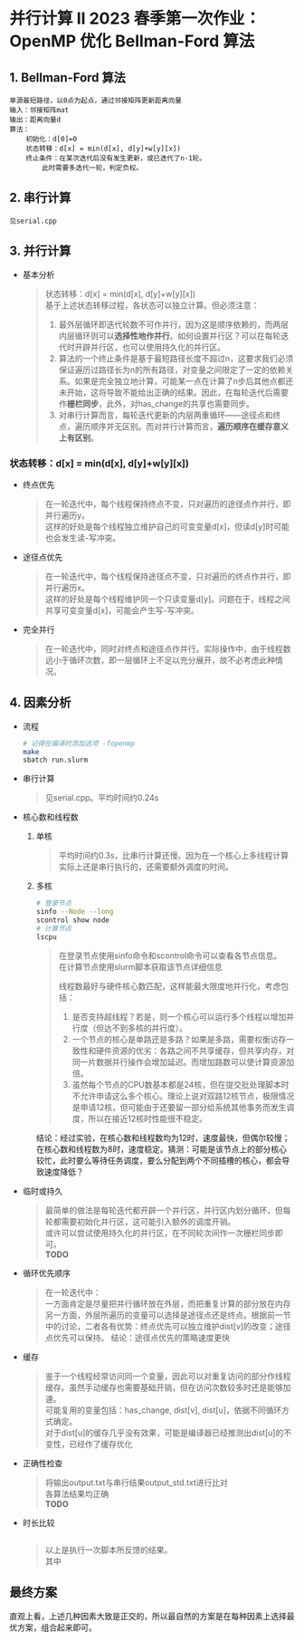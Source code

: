 # 并行计算 II 2023 春季第一次作业：<br> OpenMP 优化 Bellman-Ford 算法

## 1. Bellman-Ford 算法
    单源最短路径，以0点为起点，通过邻接矩阵更新距离向量  
    输入：邻接矩阵mat  
    输出：距离向量d  
    算法：  
        初始化：d[0]=0  
        状态转移：d[x] = min(d[x], d[y]+w[y][x])  
        终止条件：在某次迭代后没有发生更新，或已迭代了n-1轮。  
            此时需要多迭代一轮，判定负权。

## 2. 串行计算
    见serial.cpp

## 3. 并行计算
* 基本分析
    > 状态转移：d[x] = min(d[x], d[y]+w[y][x])  
    > 基于上述状态转移过程，各状态可以独立计算。但必须注意：  
    > 1. 最外层循环即迭代轮数不可作并行，因为这是顺序依赖的，而两层内层循环则可以**选择性地作并行**。如何设置并行区？可以在每轮迭代时开辟并行区，也可以使用持久化的并行区。
    > 2. 算法的一个终止条件是基于最短路径长度不超过n，这要求我们必须保证遍历过路径长为n的所有路径，对变量之间限定了一定的依赖关系。如果是完全独立地计算，可能某一点在计算了n步后其他点都还未开始，这将导致不能给出正确的结果。因此，在每轮迭代后需要作**栅栏同步**，此外，对has_change的共享也需要同步。
    > 3. 对串行计算而言，每轮迭代更新的内层两重循环——途径点和终点，遍历顺序并无区别。而对并行计算而言，**遍历顺序在缓存意义上有区别**。

### 状态转移：d[x] = min(d[x], d[y]+w[y][x])
* 终点优先
    > 在一轮迭代中，每个线程保持终点不变，只对遍历的途径点作并行，即并行遍历y。  
    > 这样的好处是每个线程独立维护自己的可变变量d[x]，但读d[y]时可能也会发生读-写冲突。

* 途径点优先
    > 在一轮迭代中，每个线程保持途径点不变，只对遍历的终点作并行，即并行遍历x。  
    > 这样的好处是每个线程维护同一个只读变量d[y]。问题在于，线程之间共享可变变量d[x]，可能会产生写-写冲突。

* 完全并行 
    > 在一轮迭代中，同时对终点和途径点作并行。实际操作中，由于线程数远小于循环次数，即一层循环上不足以充分展开，故不必考虑此种情况。

## 4. 因素分析
* 流程
    ```zsh
    # 记得在编译时添加选项 -fopenmp
    make
    sbatch run.slurm
    ```
* 串行计算  
    > 见serial.cpp。平均时间约0.24s
* 核心数和线程数
    1. 单核  
        > 平均时间约0.3s，比串行计算还慢。因为在一个核心上多线程计算实际上还是串行执行的，还需要额外调度的时间。
    2. 多核  
        ```zsh
        # 登录节点
        sinfo --Node --long
        scontrol show node
        # 计算节点
        lscpu
        ```
        > 在登录节点使用sinfo命令和scontrol命令可以查看各节点信息。  
        > 在计算节点使用slurm脚本获取该节点详细信息  
        > 
        > 线程数最好与硬件核心数匹配，这样能最大限度地并行化，考虑包括：  
        > 1. 是否支持超线程？若是，则一个核心可以运行多个线程以增加并行度（但达不到多核的并行度）。  
        > 2. 一个节点的核心是单路还是多路？如果是多路，需要权衡访存一致性和硬件资源的优劣：各路之间不共享缓存，但共享内存，对同一片数据并行操作会增加延迟。而增加路数可以使计算资源加倍。
        > 3. 虽然每个节点的CPU数基本都是24核，但在提交批处理脚本时不允许申请这么多个核心。理论上说对双路12核节点，极限情况是申请12核，但可能由于还要留一部分给系统其他事务而发生调度，所以在接近12核时性能很不稳定。

        结论：经过实验，在核心数和线程数均为12时，速度最快，但偶尔较慢；在核心数和线程数为8时，速度稳定。猜测：可能是该节点上的部分核心较忙，此时要么等待任务调度，要么分配到两个不同插槽的核心，都会导致速度降低？
* 临时或持久
    > 最简单的做法是每轮迭代都开辟一个并行区，并行区内划分循环，但每轮都需要初始化并行区，这可能引入额外的调度开销。  
    > 或许可以尝试使用持久化的并行区，在不同轮次间作一次栅栏同步即可。  
    > __TODO__

* 循环优先顺序
    > 在一轮迭代中：  
    > 一方面肯定是尽量把并行循环放在外层，而把重复计算的部分放在内存  
    > 另一方面，外层所遍历的变量可以选择是途径点还是终点。根据前一节中的讨论，二者各有优势：终点优先可以独立维护dist[v]的改变；途径点优先可以保持。
    > 结论：途径点优先的策略速度更快

* 缓存
    > 鉴于一个线程经常访问同一个变量，因此可以对重复访问的部分作线程缓存。虽然手动缓存也需要基础开销，但在访问次数较多时还是能够加速。  
    > 可能复用的变量包括：has_change, dist[v], dist[u]，依据不同循环方式确定。  
    > 对于dist[u]的缓存几乎没有效果，可能是编译器已经推测出dist[u]的不变性，已经作了缓存优化
* 正确性检查
    > 将输出output.txt与串行结果output_std.txt进行比对  
    > 各算法结果均正确  
    > **TODO**
* 时长比较
    ```text

    ```
    > 以上是执行一次脚本所反馈的结果。  
    > 其中
    > 
## 最终方案
直观上看，上述几种因素大致是正交的，所以最自然的方案是在每种因素上选择最优方案，组合起来即可。